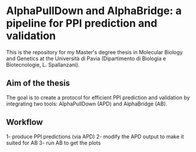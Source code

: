 # AlphaPullDown and AlphaBridge: a pipeline for PPI prediction and validation
This is the repository for my Master's degree thesis in Molecular Biology and Genetics at the Università di Pavia (Dipartimento di Biologia e Biotecnologie, L. Spallanzani). 

## Aim of the thesis
The goal is to create a protocol for efficient PPI prediction and validation by integrating two tools: AlphaPullDown (APD) and AlphaBridge (AB). 

## Workflow
1- produce PPI predictions (via APD)
2- modify the APD output to make it suited for AB
3- run AB to get the plots
